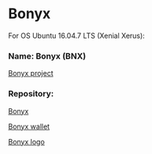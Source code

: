 # Bonyx

For OS Ubuntu 16.04.7 LTS (Xenial Xerus):

### Name: Bonyx (BNX)

[Bonyx project](https://github.com/bonyx-project/)

### Repository:

[Bonyx](https://github.com/bonyx-project/bonyx/)

[Bonyx wallet](https://github.com/bonyx-project/bonyx-wallet/)

[Bonyx logo](https://github.com/bonyx-project/bonyx-logo/)
